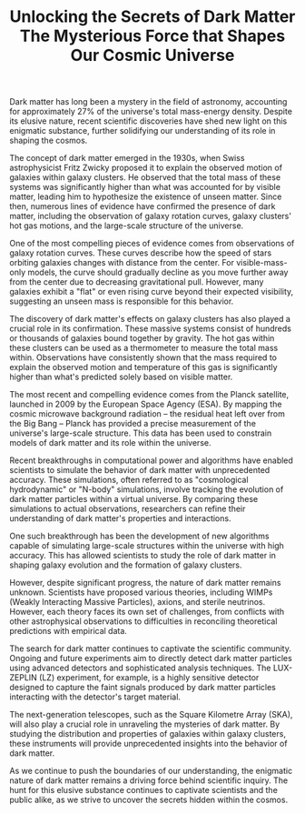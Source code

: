 ﻿---
title: "Unlocking the Secrets of Dark Matter The Mysterious Force that Shapes Our Cosmic Universe"
description: "Explore the mysteries of the cosmos with cutting-edge space science discoveries, astronomical breakthroughs, and the latest research in space exploration."
pubDate: 2025-07-01
category: "space"
tags: []
image: "/assets/blog-placeholder-1.svg"
---

Dark matter has long been a mystery in the field of astronomy, accounting for approximately 27% of the universe's total mass-energy density. Despite its elusive nature, recent scientific discoveries have shed new light on this enigmatic substance, further solidifying our understanding of its role in shaping the cosmos.

The concept of dark matter emerged in the 1930s, when Swiss astrophysicist Fritz Zwicky proposed it to explain the observed motion of galaxies within galaxy clusters. He observed that the total mass of these systems was significantly higher than what was accounted for by visible matter, leading him to hypothesize the existence of unseen matter. Since then, numerous lines of evidence have confirmed the presence of dark matter, including the observation of galaxy rotation curves, galaxy clusters' hot gas motions, and the large-scale structure of the universe.

One of the most compelling pieces of evidence comes from observations of galaxy rotation curves. These curves describe how the speed of stars orbiting galaxies changes with distance from the center. For visible-mass-only models, the curve should gradually decline as you move further away from the center due to decreasing gravitational pull. However, many galaxies exhibit a "flat" or even rising curve beyond their expected visibility, suggesting an unseen mass is responsible for this behavior.

The discovery of dark matter's effects on galaxy clusters has also played a crucial role in its confirmation. These massive systems consist of hundreds or thousands of galaxies bound together by gravity. The hot gas within these clusters can be used as a thermometer to measure the total mass within. Observations have consistently shown that the mass required to explain the observed motion and temperature of this gas is significantly higher than what's predicted solely based on visible matter.

The most recent and compelling evidence comes from the Planck satellite, launched in 2009 by the European Space Agency (ESA). By mapping the cosmic microwave background radiation – the residual heat left over from the Big Bang – Planck has provided a precise measurement of the universe's large-scale structure. This data has been used to constrain models of dark matter and its role within the universe.

Recent breakthroughs in computational power and algorithms have enabled scientists to simulate the behavior of dark matter with unprecedented accuracy. These simulations, often referred to as "cosmological hydrodynamic" or "N-body" simulations, involve tracking the evolution of dark matter particles within a virtual universe. By comparing these simulations to actual observations, researchers can refine their understanding of dark matter's properties and interactions.

One such breakthrough has been the development of new algorithms capable of simulating large-scale structures within the universe with high accuracy. This has allowed scientists to study the role of dark matter in shaping galaxy evolution and the formation of galaxy clusters.

However, despite significant progress, the nature of dark matter remains unknown. Scientists have proposed various theories, including WIMPs (Weakly Interacting Massive Particles), axions, and sterile neutrinos. However, each theory faces its own set of challenges, from conflicts with other astrophysical observations to difficulties in reconciling theoretical predictions with empirical data.

The search for dark matter continues to captivate the scientific community. Ongoing and future experiments aim to directly detect dark matter particles using advanced detectors and sophisticated analysis techniques. The LUX-ZEPLIN (LZ) experiment, for example, is a highly sensitive detector designed to capture the faint signals produced by dark matter particles interacting with the detector's target material.

The next-generation telescopes, such as the Square Kilometre Array (SKA), will also play a crucial role in unraveling the mysteries of dark matter. By studying the distribution and properties of galaxies within galaxy clusters, these instruments will provide unprecedented insights into the behavior of dark matter.

As we continue to push the boundaries of our understanding, the enigmatic nature of dark matter remains a driving force behind scientific inquiry. The hunt for this elusive substance continues to captivate scientists and the public alike, as we strive to uncover the secrets hidden within the cosmos.
